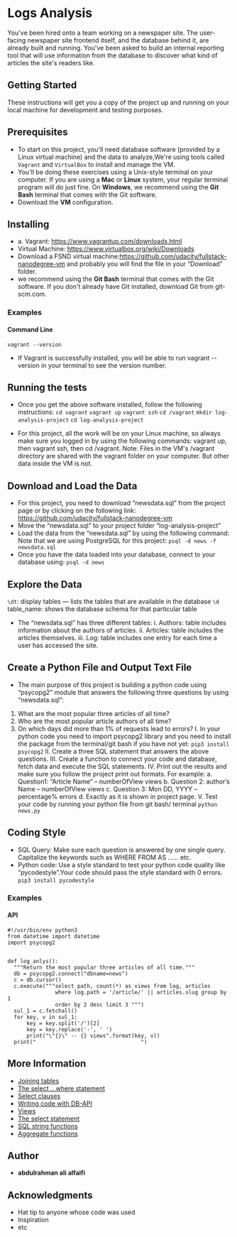 # Logs Analysis
You've been hired onto a team working on a newspaper site. The user-facing newspaper site frontend itself, and the database behind it, are already built and running. You've been asked to build an internal reporting tool that will use information from the database to discover what kind of articles the site's readers like.
## Getting Started
These instructions will get you a copy of the project up and running on your local machine for development and testing purposes.
## Prerequisites
* To start on this project, you'll need database software (provided by a Linux virtual machine) and the data to analyze,We're using tools called `Vagrant` and `VirtualBox` to install and manage the VM.
* You'll be doing these exercises using a Unix-style terminal on your computer. If you are using a **Mac**  or **Linux** system, your regular terminal program will do just fine. On **Windows**, we recommend using the **Git Bash** terminal that comes with the Git software.
* Download the **VM** configuration.
## Installing
* a. Vagrant: https://www.vagrantup.com/downloads.html
* Virtual Machine: https://www.virtualbox.org/wiki/Downloads
* Download a FSND virtual machine:https://github.com/udacity/fullstack-nanodegree-vm
   and probably you will find the file in your “Download” folder.
* we recommend using the **Git Bash** terminal that comes with the Git
  software. If you don't already have Git installed, download Git from git-scm.com.
### Examples
#### Command Line
`vagrant --version`
- If Vagrant is successfully installed, you will be able to run vagrant --version
in your terminal to see the version number.
## Running the tests
* Once you get the above software installed, follow the following instructions:
`cd vagrant`
`vagrant up`
`vagrant ssh`
`cd /vagrant`
`mkdir log-analysis-project`
`cd log-analysis-project`
- For this project, all the work will be on your Linux machine, so always make sure
you logged in by using the following commands: vagrant up, then vagrant ssh, 
then cd /vagrant.
Note: Files in the VM's /vagrant directory are shared with the vagrant folder on     your computer. But other data inside the VM is not.
## Download and Load the Data
* For this project, you need to download “newsdata.sql” from the project page or by clicking on the following link: https://github.com/udacity/fullstack-nanodegree-vm
*  Move the “newsdata.sql” to your project folder “log-analysis-project”
*  Load the data from the “newsdata.sql” by using the following command: Note that we are using PostgreSQL for this project:
`psql -d news -f newsdata.sql`
* Once you have the data loaded into your database, connect to your database using:
`psql -d news`
## Explore the Data
`\dt`: display tables — lists the tables that are available in the database
`\d` table_name: shows the database schema for that particular table
* The “newsdata.sql” has three different tables:
i. Authors: table includes information about the authors of articles.
ii. Articles: table includes the articles themselves.
iii. Log: table includes one entry for each time a user has accessed the site.
## Create a Python File and Output Text File
* The main purpose of this project is building a python code using “psycopg2” module that
answers the following three questions by using “newsdata.sql”:
1. What are the most popular three articles of all time?
2. Who are the most popular article authors of all time?
3. On which days did more than 1% of requests lead to errors?
I. In your python code you need to import psycopg2 library and you need to install the package from the terminal/git bash if you have not yet:
`pip3 install psycopg2`
II. Create a three SQL statement that answers the above questions.
III. Create a function to connect your code and database, fetch data and execute the SQL statements.
IV. Print out the results and make sure you follow the project print out formats.
For example:
a. Question1: “Article Name” – numberOfView views
b. Question 2: author’s Name – numberOfView views
c. Question 3: Mon DD, YYYY – percentage% errors
d. Exactly as it is shown in project page.
V. Test your code by running your python file from git bash/ terminal
`python news.py`
## Coding Style
* SQL Query: Make sure each question is answered by one single query. Capitalize the
keywords such as WHERE FROM AS …… etc.
*  Python code: Use a style standard to test your python code quality like “pycodestyle”.Your code should pass the style standard with 0 errors.
`pip3 install pycodestyle`
### Examples
#### API
  ```
#!/usr/bin/env python3
from datetime import datetime
import psycopg2


def log_anlys():
    """Return the most popular three articles of all time."""
    db = psycopg2.connect("dbname=news")
    c = db.cursor()
    c.execute("""select path, count(*) as views from log, articles
                 where log.path = '/article/' || articles.slug group by 1
                 order by 2 desc limit 3 """)
    sul_1 = c.fetchall()
    for key, v in sul_1:
        key = key.split('/')[2]
        key = key.replace('-', ' ')
        print("\"{}\" -- {} views".format(key, v))
    print("                                 ")
  ```
## More Information
* [Joining tables](https://classroom.udacity.com/courses/ud197/lessons/3415228765/concepts/33932188550923)
* [The select ...where statement](https://classroom.udacity.com/courses/ud197/lessons/3423258756/concepts/33885287000923)
* [Select clauses](https://classroom.udacity.com/courses/ud197/lessons/3423258756/concepts/33885287080923)
* [Writing code with DB-API](https://classroom.udacity.com/courses/ud197/lessons/3483858580/concepts/35153985360923)
* [Views](https://classroom.udacity.com/courses/ud197/lessons/b8756d6f-2072-4511-9a46-33579413153d/concepts/f49b275d-c91f-48c6-b3a1-06627323bf03)
* [The select statement](https://www.postgresql.org/docs/9.5/static/sql-select.html)
* [SQL string functions](https://www.postgresql.org/docs/9.5/static/functions-string.html)
* [Aggregate functions](https://www.postgresql.org/docs/9.5/static/functions-aggregate.html)
## Author
* **abdulrahman ali alfaifi**
## Acknowledgments
* Hat tip to anyone whose code was used
* Inspiration
* etc











  